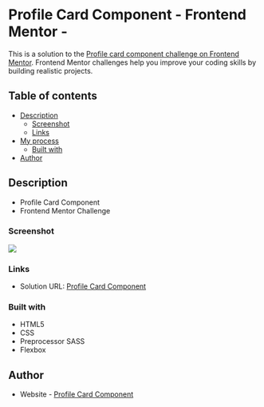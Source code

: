 # Profile Card Component - Frontend Mentor -

This is a solution to the [Profile card component challenge on Frontend Mentor](https://www.frontendmentor.io/challenges/profile-card-component-cfArpWshJ). 
Frontend Mentor challenges help you improve your coding skills by building realistic projects. 

## Table of contents

- [Description](#description)
  - [Screenshot](#screenshot)
  - [Links](#links)
- [My process](#my-process)
  - [Built with](#built-with)
- [Author](#author)

## Description

- Profile Card Component
- Frontend Mentor Challenge

### Screenshot

![](..design/desktop-design.jpg)


### Links

- Solution URL: [Profile Card Component](https://profile-card-component-seven-green.vercel.app/)

### Built with

- HTML5 
- CSS 
- Preprocessor SASS
- Flexbox

## Author

- Website - [Profile Card Component](https://profile-card-component-seven-green.vercel.app/)
